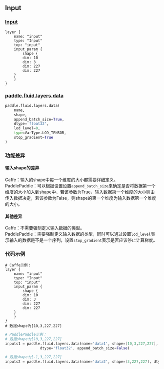 ## Input
### [Input](http://caffe.berkeleyvision.org/tutorial/layers/input.html)
```
layer {
    name: "input"
    type: "Input"
    top: "input"	
    input_param {
        shape {
	    dim: 10
	    dim: 3
	    dim: 227
	    dim: 227
	}
    }
}
```


### [paddle.fluid.layers.data](http://paddlepaddle.org/documentation/docs/zh/1.4/api_cn/layers_cn.html#permalink-20-data)
```python
paddle.fluid.layers.data(
    name, 
    shape, 
    append_batch_size=True, 
    dtype='float32', 
    lod_level=0, 
    type=VarType.LOD_TENSOR, 
    stop_gradient=True
)
```  

### 功能差异
#### 输入shape的差异
Caffe：输入的shape中每一个维度的大小都需要详细定义。  
PaddlePaddle：可以根据设置设置`append_batch_size`来确定是否将数据第一个维度的大小加入到shape中，若该参数为True，输入数据第一个维度的大小则由传入数据决定，若该参数为False，则shape的第一个维度为输入数据第一个维度的大小。   



#### 其他差异
Caffe：不需要强制定义输入数据的类型。  
PaddlePaddle：需要强制定义输入数据的类型，同时可以通过设置`lod_level`表示输入的数据是不是一个序列，设置`stop_gradient`表示是否应该停止计算梯度。


### 代码示例
``` 
# Caffe示例：
layer {
    name: "input"
    type: "Input"
    top: "input"	
    input_param {
    	shape {
	    dim: 10
	    dim: 3
	    dim: 227
	    dim: 227
	}
    }
}
# 数据shape为[10,3,227,227]
```

``` python
# PaddlePaddle示例：
# 数据shape为[10,3,227,227]
inputs1 = paddle.fluid.layers.data(name='data1', shape=[10,3,227,227], 
				dtype='float32', append_batch_size=False)

# 数据shape为[-1,3,227,227]
inputs2 = paddle.fluid.layers.data(name='data2', shape=[3,227,227], dtype='float32')
```  
